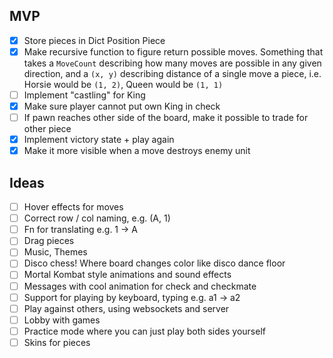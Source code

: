## MVP
- [x] Store pieces in Dict Position Piece
- [x] Make recursive function to figure return possible moves.
Something that takes a `MoveCount` describing how 
many moves are possible in any given direction, and a `(x, y)`
describing distance of a single move a piece, i.e. Horsie would be
`(1, 2)`, Queen would be `(1, 1)`
- [ ] Implement "castling" for King
- [x] Make sure player cannot put own King in check
- [ ] If pawn reaches other side of the board, make it possible to trade for other piece
- [x] Implement victory state + play again
- [x] Make it more visible when a move destroys enemy unit

## Ideas
- [ ] Hover effects for moves
- [ ] Correct row / col naming, e.g. (A, 1)
- [ ] Fn for translating e.g. 1 -> A
- [ ] Drag pieces
- [ ] Music, Themes
- [ ] Disco chess! Where board changes color like disco dance floor
- [ ] Mortal Kombat style animations and sound effects 
- [ ] Messages with cool animation for check and checkmate
- [ ] Support for playing by keyboard, typing e.g. a1 -> a2
- [ ] Play against others, using websockets and server
- [ ] Lobby with games
- [ ] Practice mode where you can just play both sides yourself
- [ ] Skins for pieces